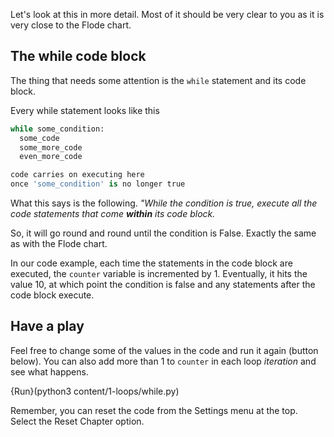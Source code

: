 Let's look at this in more detail. Most of it should be very clear to you as it is very close to the Flode chart.

## The while code block
The thing that needs some attention is the `while` statement and its code block.

Every while statement looks like this

```python
while some_condition:
  some_code
  some_more_code
  even_more_code

code carries on executing here 
once 'some_condition' is no longer true
```

What this says is the following. *"While the condition is true, execute all the code statements that come **within** its code block.*

So, it will go round and round until the condition is False. Exactly the same as with the Flode chart.

In our code example, each time the statements in the code block are executed, the `counter` variable is incremented by 1. Eventually, it hits the value 10, at which point the condition is false and any statements after the code block execute.

## Have a play
Feel free to change some of the values in the code and run it again (button below). You can also add more than 1 to `counter` in each loop *iteration* and see what happens.

{Run}(python3 content/1-loops/while.py)
 
Remember, you can reset the code from the Settings menu at the top. Select the Reset Chapter option.